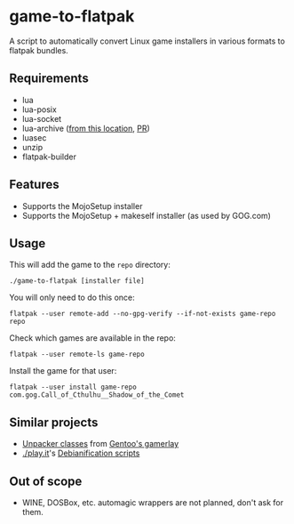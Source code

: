 # game-to-flatpak

A script to automatically convert Linux game installers in various
formats to flatpak bundles.

## Requirements

 - lua
 - lua-posix
 - lua-socket
 - lua-archive ([from this location](https://github.com/hadess/lua-archive), [PR](https://github.com/brimworks/lua-archive/pull/2))
 - luasec
 - unzip
 - flatpak-builder

## Features

 - Supports the MojoSetup installer
 - Supports the MojoSetup + makeself installer (as used by GOG.com)

## Usage

This will add the game to the `repo` directory:
```
./game-to-flatpak [installer file]
```

You will only need to do this once:
```
flatpak --user remote-add --no-gpg-verify --if-not-exists game-repo repo
```

Check which games are available in the repo:
```
flatpak --user remote-ls game-repo
```

Install the game for that user:
```
flatpak --user install game-repo com.gog.Call_of_Cthulhu__Shadow_of_the_Comet
```

## Similar projects

 - [Unpacker classes](https://cgit.gentoo.org/proj/gamerlay.git/tree/eclass) from [Gentoo's gamerlay](https://cgit.gentoo.org/proj/gamerlay.git/)
 - [./play.it](http://wiki.dotslashplay.it/en/start)'s [Debianification scripts](http://www.dotslashplay.it/scripts/)

## Out of scope

 - WINE, DOSBox, etc. automagic wrappers are not planned, don't ask for them.
